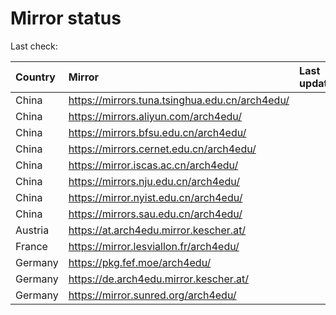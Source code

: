 <script src="./time.js"></script>
# Mirror status
Last check: <script type="text/javascript">localize(1719023520.4467344);</script>

|Country|Mirror|Last update|
|:------|:-----|:----------|
|China|https://mirrors.tuna.tsinghua.edu.cn/arch4edu/|<script type="text/javascript">localize(1718994814);</script>|
|China|https://mirrors.aliyun.com/arch4edu/|<script type="text/javascript">localize(1718994814);</script>|
|China|https://mirrors.bfsu.edu.cn/arch4edu/|<script type="text/javascript">localize(1718994814);</script>|
|China|https://mirrors.cernet.edu.cn/arch4edu/|<script type="text/javascript">localize(1718994814);</script>|
|China|https://mirror.iscas.ac.cn/arch4edu/|<script type="text/javascript">localize(1718994814);</script>|
|China|https://mirrors.nju.edu.cn/arch4edu/|<script type="text/javascript">localize(1718908435);</script>|
|China|https://mirror.nyist.edu.cn/arch4edu/|<script type="text/javascript">localize(1718951982);</script>|
|China|https://mirrors.sau.edu.cn/arch4edu/|<script type="text/javascript">localize(1718994814);</script>|
|Austria|https://at.arch4edu.mirror.kescher.at/|<script type="text/javascript">localize(1718994814);</script>|
|France|https://mirror.lesviallon.fr/arch4edu/|<script type="text/javascript">localize(1718994814);</script>|
|Germany|https://pkg.fef.moe/arch4edu/|<script type="text/javascript">localize(1718994814);</script>|
|Germany|https://de.arch4edu.mirror.kescher.at/|<script type="text/javascript">localize(1718994814);</script>|
|Germany|https://mirror.sunred.org/arch4edu/|<script type="text/javascript">localize(1718994814);</script>|

<script src="./tablefilter/tablefilter.js"></script>
<script src="./table.js"></script>